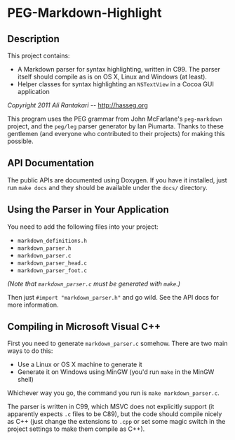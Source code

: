 
PEG-Markdown-Highlight
========================

Description
------------------

This project contains:

- A Markdown parser for syntax highlighting, written in C99. The parser itself
  should compile as is on OS X, Linux and Windows (at least).
- Helper classes for syntax highlighting an `NSTextView` in a Cocoa GUI
  application

_Copyright 2011 Ali Rantakari_ -- <http://hasseg.org>

This program uses the PEG grammar from John McFarlane's `peg-markdown` project,
and the `peg/leg` parser generator by Ian Piumarta. Thanks to these gentlemen
(and everyone who contributed to their projects) for making this possible.



API Documentation
----------------------

The public APIs are documented using Doxygen. If you have it installed, just
run `make docs` and they should be available under the `docs/` directory.



Using the Parser in Your Application
-------------------------------------

You need to add the following files into your project:

- `markdown_definitions.h`
- `markdown_parser.h`
- `markdown_parser.c`
- `markdown_parser_head.c`
- `markdown_parser_foot.c`

*(Note that `markdown_parser.c` must be generated with `make`.)*

Then just `#import "markdown_parser.h"` and go wild. See the API docs for
more information.



Compiling in Microsoft Visual C++
-------------------------------------

First you need to generate `markdown_parser.c` somehow. There are two main
ways to do this:

- Use a Linux or OS X machine to generate it
- Generate it on Windows using MinGW (you'd run `make` in the MinGW shell)

Whichever way you go, the command you run is `make markdown_parser.c`.

The parser is written in C99, which MSVC does not explicitly support (it
apparently expects `.c` files to be C89), but the code should compile nicely as
C++ (just change the extensions to `.cpp` or set some magic switch in the
project settings to make them compile as C++).



